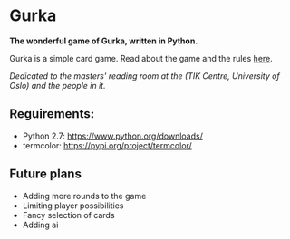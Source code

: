 # Gurka
**The wonderful game of Gurka, written in Python.**

Gurka is a simple card game. Read about the game and the rules [here](https://www.pagat.com/last/cucumber.html).

*Dedicated to the masters' reading room at the (TIK Centre, University of Oslo) and the people in it.*


## Reguirements:
- Python 2.7: https://www.python.org/downloads/
- termcolor: https://pypi.org/project/termcolor/

## Future plans
- Adding more rounds to the game
- Limiting player possibilities
- Fancy selection of cards
- Adding ai

